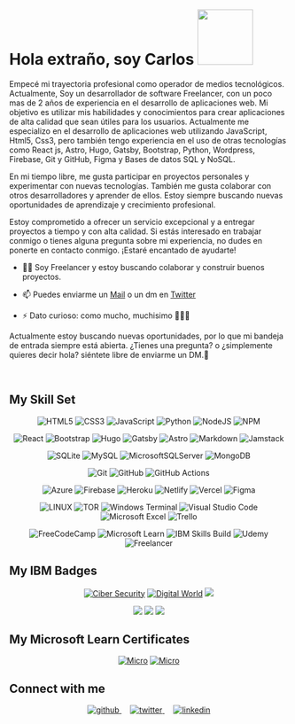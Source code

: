 # Hola extraño, soy Carlos <img src="https://media.giphy.com/media/WcYnTzdrjQphdu33xs/giphy.gif" width="100"/>
  
Empecé mi trayectoria profesional como operador de medios tecnológicos. Actualmente, Soy un desarrollador de software Freelancer, con un poco mas de 2 años de experiencia en el desarrollo de aplicaciones web. Mi objetivo es utilizar mis habilidades y conocimientos para crear aplicaciones de alta calidad que sean útiles para los usuarios. Actualmente me especializo en el desarrollo de aplicaciones web utilizando JavaScript, Html5, Css3, pero también tengo experiencia en el uso de otras tecnologías como React js, Astro, Hugo, Gatsby, Bootstrap, Python, Wordpress, Firebase, Git y GitHub, Figma y Bases de datos SQL y NoSQL.

En mi tiempo libre, me gusta participar en proyectos personales y experimentar con nuevas tecnologías. También me gusta colaborar con otros desarrolladores y aprender de ellos. Estoy siempre buscando nuevas oportunidades de aprendizaje y crecimiento profesional.

Estoy comprometido a ofrecer un servicio excepcional y a entregar proyectos a tiempo y con alta calidad. Si estás interesado en trabajar conmigo o tienes alguna pregunta sobre mi experiencia, no dudes en ponerte en contacto conmigo. ¡Estaré encantado de ayudarte!

- 🧑‍💻 Soy Freelancer y estoy buscando colaborar y construir buenos proyectos.

- 📫 Puedes enviarme un [Mail](mailto:carlos.fajardo.dev@gmail.com) o un dm en [Twitter](https://twitter.com/__carldesigner)

- ⚡ Dato curioso: como mucho, muchisimo :pizza::hamburger::fries:

Actualmente estoy buscando nuevas oportunidades, por lo que mi bandeja de entrada siempre está abierta. ¿Tienes una pregunta? o ¿simplemente quieres decir hola? siéntete libre de enviarme un DM.🤗  
  
<br/>  

## My Skill Set  

<div align="center">  
  
  ![HTML5](https://img.shields.io/badge/html5-%23E34F26.svg?style=for-the-badge&logo=html5&logoColor=white)
  ![CSS3](https://img.shields.io/badge/css3-%231572B6.svg?style=for-the-badge&logo=css3&logoColor=white)
  ![JavaScript](https://img.shields.io/badge/javascript-%23323330.svg?style=for-the-badge&logo=javascript&logoColor=%23F7DF1E)
  ![Python](https://img.shields.io/badge/python-3670A0?style=for-the-badge&logo=python&logoColor=ffdd54)
  ![NodeJS](https://img.shields.io/badge/node.js-6DA55F?style=for-the-badge&logo=node.js&logoColor=white)
  ![NPM](https://img.shields.io/badge/NPM-%23000000.svg?style=for-the-badge&logo=npm&logoColor=white)
  
  ![React](https://img.shields.io/badge/react-%2320232a.svg?style=for-the-badge&logo=react&logoColor=%2361DAFB)
  ![Bootstrap](https://img.shields.io/badge/bootstrap-%23563D7C.svg?style=for-the-badge&logo=bootstrap&logoColor=white)
  ![Hugo](https://img.shields.io/badge/Hugo-black.svg?style=for-the-badge&logo=Hugo)
  ![Gatsby](https://img.shields.io/badge/Gatsby-%23663399.svg?style=for-the-badge&logo=gatsby&logoColor=white)
  ![Astro](https://img.shields.io/badge/Astro-000000?style=for-the-badge&logo=Astro&logoColor=white)
  ![Markdown](https://img.shields.io/badge/Markdown-000000?style=for-the-badge&logo=markdown&logoColor=white)
  ![Jamstack](https://img.shields.io/badge/Jamstack-000000?style=for-the-badge&logo=jamstack&logoColor=white)
  
  ![SQLite](https://img.shields.io/badge/sqlite-%2307405e.svg?style=for-the-badge&logo=sqlite&logoColor=white)
  ![MySQL](https://img.shields.io/badge/mysql-%2300f.svg?style=for-the-badge&logo=mysql&logoColor=white)
  ![MicrosoftSQLServer](https://img.shields.io/badge/Microsoft%20SQL%20Sever-CC2927?style=for-the-badge&logo=microsoft%20sql%20server&logoColor=white)
  ![MongoDB](https://img.shields.io/badge/MongoDB-%234ea94b.svg?style=for-the-badge&logo=mongodb&logoColor=white)
  
  ![Git](https://img.shields.io/badge/git-%23F05033.svg?style=for-the-badge&logo=git&logoColor=white)
  ![GitHub](https://img.shields.io/badge/github-%23121011.svg?style=for-the-badge&logo=github&logoColor=white)
  ![GitHub Actions](https://img.shields.io/badge/github%20actions-%232671E5.svg?style=for-the-badge&logo=githubactions&logoColor=white)
  
  ![Azure](https://img.shields.io/badge/azure-%230072C6.svg?style=for-the-badge&logo=microsoftazure&logoColor=white)
  ![Firebase](https://img.shields.io/badge/firebase-%23039BE5.svg?style=for-the-badge&logo=firebase)
  ![Heroku](https://img.shields.io/badge/heroku-%23430098.svg?style=for-the-badge&logo=heroku&logoColor=white)
  ![Netlify](https://img.shields.io/badge/netlify-%23000000.svg?style=for-the-badge&logo=netlify&logoColor=#00C7B7)
  ![Vercel](https://img.shields.io/badge/vercel-%23000000.svg?style=for-the-badge&logo=vercel&logoColor=white)
  ![Figma](https://img.shields.io/badge/figma-%23F24E1E.svg?style=for-the-badge&logo=figma&logoColor=white)
  
  ![LINUX](https://img.shields.io/badge/Linux-FCC624?style=for-the-badge&logo=linux&logoColor=black)
  ![TOR](https://img.shields.io/badge/tor-%237E4798.svg?style=for-the-badge&logo=tor-project&logoColor=white)
  ![Windows Terminal](https://img.shields.io/badge/Windows%20Terminal-%234D4D4D.svg?style=for-the-badge&logo=windows-terminal&logoColor=white)
  ![Visual Studio Code](https://img.shields.io/badge/Visual%20Studio%20Code-0078d7.svg?style=for-the-badge&logo=visual-studio-code&logoColor=white)
  ![Microsoft Excel](https://img.shields.io/badge/Microsoft_Excel-217346?style=for-the-badge&logo=microsoft-excel&logoColor=white)
  ![Trello](https://img.shields.io/badge/Trello-%23026AA7.svg?style=for-the-badge&logo=Trello&logoColor=white)
  
  ![FreeCodeCamp](https://img.shields.io/badge/Freecodecamp-%23123.svg?&style=for-the-badge&logo=freecodecamp&logoColor=green)
  ![Microsoft Learn](https://img.shields.io/badge/Microsoft_Learn-258ffa?style=for-the-badge&logo=microsoft&logoColor=white)
  ![IBM Skills Build](https://img.shields.io/badge/IBM_skillsbuild-258ffa?style=for-the-badge&logo=ibm&logoColor=white)
  ![Udemy](https://img.shields.io/badge/Udemy-A435F0?style=for-the-badge&logo=Udemy&logoColor=white)
  ![Freelancer](https://img.shields.io/badge/Freelancer-29B2FE?style=for-the-badge&logo=Freelancer&logoColor=white)
  
 
</div>

## My IBM Badges

<div align="center">
  
[![Ciber Security](https://images.credly.com/size/160x160/images/50b96632-6cbb-40b7-ac0e-b83f49ff7f94/image.png)](https://www.credly.com/badges/1ff5ae2f-f9f6-47b8-8f5e-782ebb4fb88b/public_url)
[![Digital World](https://images.credly.com/size/160x160/images/4f76c627-c180-49ae-a5a0-742885eef581/Working_in_a_Digital_World-_Professional_Skills.png)](https://www.credly.com/badges/9113b9a5-a97f-420f-ac5b-bdb05e0fc59f/public_url)
[![](https://images.credly.com/size/160x160/images/cdb54868-2b79-4f35-8051-ba46f835099f/Entrepreneurship_Marketing_Essentials_.png)](https://www.credly.com/badges/b75e6db9-a352-4330-b8f4-4b787bf7a431/public_url)
  
[![](https://images.credly.com/size/160x160/images/c6f4a830-11d9-46ba-a061-8ac2e5a099e9/Explore_Emerging_Tech.png)](https://www.credly.com/badges/18f2ea14-2238-4d4a-a7c0-17d4c6c8ab89/public_url)
[![](https://images.credly.com/size/160x160/images/3b7846e2-bdbd-4ed6-8543-182f47502190/image.png)](https://www.credly.com/badges/6ee4c4fb-0fd6-4408-ad82-8de8acdf4c54/public_url)
[![](https://images.credly.com/size/160x160/images/351a77ac-8c57-4dde-b479-6fa153ed6ce7/Customer_Engagement-_Problem_Solving_and_Process_Controls.png)](https://www.credly.com/badges/d742b5db-3f25-4a06-adaa-9ecd810ed385/public_url)
</div>

## My Microsoft Learn Certificates

<div align="center">
  
[![Micro](https://firebasestorage.googleapis.com/v0/b/imagesbank-78639.appspot.com/o/MicrosoftLearng%2FPython%20para%20principiantes.jpg?alt=media&token=20588d43-966c-49d3-905f-5297d199a52a)](https://learn.microsoft.com/es-es/training/achievements/learn.beginner-python.trophy?username=CarlosEnriqueFajardoPallares-3122)
[![Micro](https://firebasestorage.googleapis.com/v0/b/imagesbank-78639.appspot.com/o/MicrosoftLearng%2FDesarrollo%20web%20para%20principiantes.jpg?alt=media&token=27941a5b-23be-4da1-adeb-b2bd0b18af85)](https://learn.microsoft.com/es-es/training/achievements/learn.student-evangelism.web-development-101.trophy?username=CarlosEnriqueFajardoPallares-3122)
  
</div>


  
## Connect with me

<div align="center">
<a href="https://github.com/CarlDesigner" target="_blank">
<img src=https://img.shields.io/badge/github-%2324292e.svg?&style=for-the-badge&logo=github&logoColor=white alt=github style="margin-bottom: 5px;" />
</a>
 &nbsp;&nbsp;&nbsp;
<a href="https://twitter.com/__carldesigner" target="_blank">
<img src=https://img.shields.io/badge/twitter-%2300acee.svg?&style=for-the-badge&logo=twitter&logoColor=white alt=twitter style="margin-bottom: 5px;" />
</a>
 &nbsp;&nbsp;&nbsp;
<a href="https://linkedin.com/in/carlos-fajardo-dev" target="_blank">
<img src=https://img.shields.io/badge/linkedin-%231E77B5.svg?&style=for-the-badge&logo=linkedin&logoColor=white alt=linkedin style="margin-bottom: 5px;" />
</a>  
</div>


